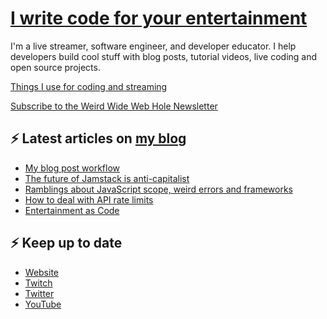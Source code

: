 # [I write code for your entertainment](https://www.twitch.tv/videos/1971055901)

I'm a live streamer, software engineer, and developer educator. I help developers build cool stuff with blog posts, tutorial videos, live coding and open source projects.

[Things I use for coding and streaming](https://whitep4nth3r.com/uses/)

[Subscribe to the Weird Wide Web Hole Newsletter](https://buttondown.email/weirdwidewebhole)

## ⚡️ Latest articles on [my blog](https://whitep4nth3r.com)

<!-- BLOG-POST-LIST:START -->
- [My blog post workflow](https://whitep4nth3r.com/blog/my-blog-post-workflow/)
- [The future of Jamstack is anti-capitalist](https://whitep4nth3r.com/blog/the-future-of-jamstack-is-anti-capitalist/)
- [Ramblings about JavaScript scope, weird errors and frameworks](https://whitep4nth3r.com/blog/ramblings-about-javascript-scope-weird-errors-frameworks/)
- [How to deal with API rate limits](https://blog.sentry.io/how-to-deal-with-api-rate-limits/)
- [Entertainment as Code](https://whitep4nth3r.com/talks/entertainment-as-code/)
<!-- BLOG-POST-LIST:END -->

## ⚡️ Keep up to date

- [Website](https://whitep4nth3r.com/)
- [Twitch](https://twitch.tv/whitep4nth3r)
- [Twitter](https://twitter.com/whitep4nth3r)
- [YouTube](https://www.youtube.com/c/whitep4nth3r/videos)
